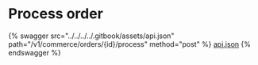 # Process order

{% swagger src="../../../../.gitbook/assets/api.json" path="/v1/commerce/orders/{id}/process" method="post" %}
[api.json](../../../../.gitbook/assets/api.json)
{% endswagger %}
